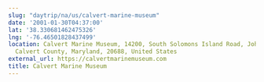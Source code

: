 ```yaml
---
slug: "daytrip/na/us/calvert-marine-museum"
date: '2001-01-30T04:37:00'
lat: '38.330681462475326'
lng: '-76.46501828437499'
location: Calvert Marine Museum, 14200, South Solomons Island Road, Johnstown, Solomons,
  Calvert County, Maryland, 20688, United States
external_url: https://calvertmarinemuseum.com
title: Calvert Marine Museum
---
```



